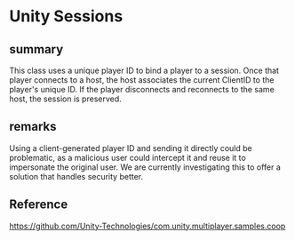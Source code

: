 # Unity Sessions

## summary
This class uses a unique player ID to bind a player to a session. Once that player connects to a host, the host
associates the current ClientID to the player's unique ID. If the player disconnects and reconnects to the same
host, the session is preserved.

## remarks
Using a client-generated player ID and sending it directly could be problematic, as a malicious user could
intercept it and reuse it to impersonate the original user. We are currently investigating this to offer a
solution that handles security better.

## Reference
https://github.com/Unity-Technologies/com.unity.multiplayer.samples.coop